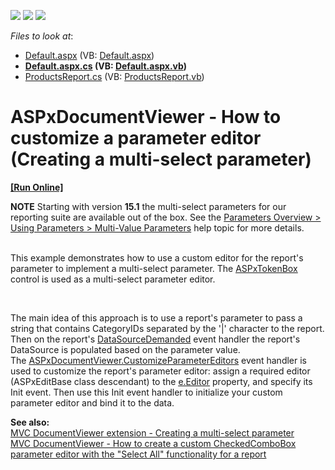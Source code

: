 <!-- default badges list -->
![](https://img.shields.io/endpoint?url=https://codecentral.devexpress.com/api/v1/VersionRange/128597817/13.2.7%2B)
[![](https://img.shields.io/badge/Open_in_DevExpress_Support_Center-FF7200?style=flat-square&logo=DevExpress&logoColor=white)](https://supportcenter.devexpress.com/ticket/details/E5142)
[![](https://img.shields.io/badge/📖_How_to_use_DevExpress_Examples-e9f6fc?style=flat-square)](https://docs.devexpress.com/GeneralInformation/403183)
<!-- default badges end -->
<!-- default file list -->
*Files to look at*:

* [Default.aspx](./CS/E5142/Default.aspx) (VB: [Default.aspx](./VB/E5142/Default.aspx))
* **[Default.aspx.cs](./CS/E5142/Default.aspx.cs) (VB: [Default.aspx.vb](./VB/E5142/Default.aspx.vb))**
* [ProductsReport.cs](./CS/E5142/ProductsReport.cs) (VB: [ProductsReport.vb](./VB/E5142/ProductsReport.vb))
<!-- default file list end -->
# ASPxDocumentViewer - How to customize a parameter editor (Creating a multi-select parameter)
<!-- run online -->
**[[Run Online]](https://codecentral.devexpress.com/e5142/)**
<!-- run online end -->


<p><strong>NOTE</strong> Starting with version <strong>15.1</strong> the multi-select parameters for our reporting suite are available out of the box. See the <a href="https://documentation.devexpress.com/#XtraReports/CustomDocument9997/Using">Parameters Overview > Using Parameters > Multi-Value Parameters</a> help topic for more details.</p>
<p><br />This example demonstrates how to use a custom editor for the report's parameter to implement a multi-select parameter. The <a href="http://documentation.devexpress.com/#AspNet/CustomDocument16296"><u>ASPxTokenBox</u></a> control is used as a multi-select parameter editor.</p>
<br />
<p>The main idea of this approach is to use a report's parameter to pass a string that contains CategoryIDs separated by the '|' character to the report. Then on the report's <a href="http://documentation.devexpress.com/#XtraReports/DevExpressXtraReportsUIXtraReportBase_DataSourceDemandedtopic"><u>DataSourceDemanded</u></a> event handler the report's DataSource is populated based on the parameter value. <br /> The <a href="http://documentation.devexpress.com/#XtraReports/DevExpressXtraReportsWebASPxDocumentViewer_CustomizeParameterEditorstopic"><u>ASPxDocumentViewer.CustomizeParameterEditors</u></a> event handler is used to customize the report's parameter editor: assign a required editor (ASPxEditBase class descendant) to the <a href="http://documentation.devexpress.com/#XtraReports/DevExpressXtraReportsWebCustomizeParameterEditorsEventArgs_Editortopic"><u>e.Editor</u></a> property, and specify its Init event. Then use this Init event handler to initialize your custom parameter editor and bind it to the data.</p>
<p><strong>See also:</strong><br /><a href="https://www.devexpress.com/Support/Center/p/T191944">MVC DocumentViewer extension - Creating a multi-select parameter</a><br /><a href="https://www.devexpress.com/Support/Center/p/T262163">MVC DocumentViewer - How to create a custom CheckedComboBox parameter editor with the "Select All" functionality for a report</a></p>

<br/>


